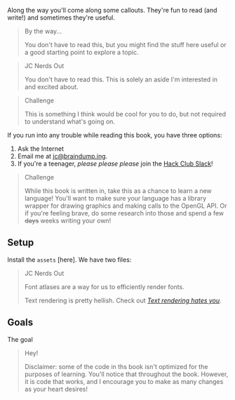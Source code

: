 Along the way you'll come along some callouts. They're fun to read (and write!) and sometimes they're useful.

> By the way...
>
> You don't have to read this, but you might find the stuff here useful or a good starting point to explore a topic.

> JC Nerds Out
>
> You don't have to read this. This is solely an aside I'm interested in and excited about. 

> Challenge
>
> This is something I think would be cool for you to do, but not required to understand what's going on.

If you run into any trouble while reading this book, you have three options: 

1. Ask the Internet
2. Email me at [jc@braindump.ing]().
3. If you're a teenager, *please please please* join the [Hack Club Slack]()!

> Challenge
>
> While this book is written in, take this as a chance to learn a new language! You'll want to make sure your language has a library wrapper for drawing graphics and making calls to the OpenGL API. Or if you're feeling brave, do some research into those and spend a few ~~days~~ weeks writing your own!

## Setup

Install the `assets` [here]. We have two files:

> JC Nerds Out
>
> Font atlases are a way for us to efficiently render fonts.
>
> Text rendering is pretty hellish. Check out [*Text rendering hates you*](https://faultlore.com/blah/text-hates-you/).

## Goals

The goal

> Hey!
>
> Disclaimer: some of the code in ths book isn't optimized for the purposes of learning. You'll notice that throughout the book. However, it is code that works, and I encourage you to make as many changes as your heart desires!